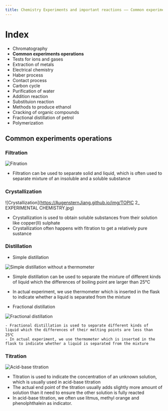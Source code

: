 ```yaml
---
title: Chemistry Experiments and important reactions —— Common experiments operations
---
```


# Index

- Chromatography
- **Common experiments operations**
- Tests for ions and gases
- Extraction of metals
- Electrical chemistry
- Haber process
- Contact process
- Carbon cycle
- Purification of water
- Addition reaction
- Substituion reaction
- Methods to produce ethanol
- Cracking of organic compounds
- Fractional distillation of petrol
- Polymerization

## Common experiments operations

### Filtration

![Fitration](https://AugensternJiang.github.io/img/31267057.jpg)

- Filtration can be used to separate solid and liquid, which is often used to separate mixture of an insoluble and a soluble substance

### Crystallization

![Crystallization](https://AugensternJiang.github.io/img/TOPIC 2_ EXPERIMENTAL CHEMISTRY.jpg)

- Crystallization is used to obtain soluble substances from their solution like copper(Ⅱ) sulphate
- Crystallization often happens with fitration to get a relatively pure sustance

### Distillation

- Simple distillation

![Simple distillation without a thermometer](https://AugensternJiang.github.io/img/simple-distillation.png)

- Simple distillation can be used to separate the mixture of different kinds of liquid which the differences of boiling point are larger than 25℃
- In actual experiment, we use thermometer which is inserted in the flask to indicate whether a liquid is separated from the mixture

- Fractional distillation

![Fractional distillation](https://AugensternJiang.github.io/img/Screenshot-2018-05-28-14.02.28.png)

    - Fractional distillation is used to separate different kinds of liquid which the differences of their melting points are less than 25℃
    - In actual experiment, we use thermometer which is inserted in the flask to indicate whether a liquid is separated from the mixture

### Titration

![Acid-base titration](https://AugensternJiang.github.io/img/img_5a463d4fd954e.png)

- Titration is used to indicate the concentration of an unknown solution, which is usually used in acid-base titration
- The actual end point of the titration usually adds slightly more amount of solution than it need to ensure the other solution is fully reacted
- In acid-base titration, we often use litmus, methyl orange and phenolphthalein as indicator.